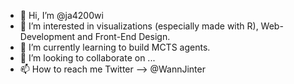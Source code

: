 - 👋 Hi, I’m @ja4200wi
- 👀 I’m interested in visualizations (especially made with R), Web-Development and Front-End Design.
- 🌱 I’m currently learning to build MCTS agents.
- 💞️ I’m looking to collaborate on ...
- 📫 How to reach me 
Twitter --> @WannJinter
